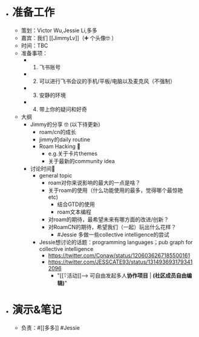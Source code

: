 - # 准备工作
    - 策划：Victor Wu,Jessie Li,多多
    - 嘉宾：我们 [[JimmyLv]]（➕ 个头像🤓  ）
    - 时间：TBC
    - 准备事项：
        - 1. 飞书账号
        - 2. 可以进行飞书会议的手机/平板/电脑以及麦克风（不强制）
        - 3. 安静的环境
        - 4. 带上你的疑问和好奇
    - 大纲
        - Jimmy的分享 🤓  (以下待更新)
            - roam/cn的成长
            - jimmy的daily routine
            - Roam Hacking 👾
                - e.g.关于卡片themes
                - 关于最新的community idea
        - 讨论时间🤩  
            - general topic
                - roam对你来说影响的最大的一点是啥？
                - 关于roam的使用（什么功能使用的最多，觉得哪个最惊艳 etc)
                    - 结合GTD的使用
                    - roam文本编程
                - 对roam的期待，最希望未来有哪方面的改进/创新？
                - 对RoamCN的期待，希望我们（一起）玩出什么花样？
                    - #Jessie 多做一些collective intelligence的尝试
            - Jessie想讨论的话题：programming languages；pub graph for collective intelligence
                - https://twitter.com/Conaw/status/1206036267185500161
                - https://twitter.com/JESSCATE93/status/1314936931793412096
                    - "[[⍢活动]]--> 可自由发起多人**协作项目** | __(社区成员自由编辑)__"
- # 演示&笔记
    - 负责：#[[多多]] #Jessie
